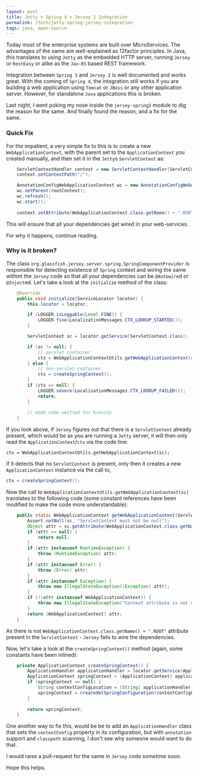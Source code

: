 ```yaml
---
layout: post
title: Jetty + Spring 4 + Jersey 2 Integration
permalink: /tech/jetty-spring-jersey-integration
tags: java, open-source
---
```


Today most of the enterprise systems are built over MicroServices. The advantages of the same are
well-explained as 12factor principles. In Java, this translates to using `Jetty` as the embedded
HTTP server, running `Jersey` or `RestEasy` or alike as the `Jax-RS` based REST framework.

Integration between `Spring 3` and `Jersey 2` is well documented and works great. With the coming of
`Spring 4`, the integration still works if you are building a web application using `Tomcat` or `JBoss`
or any other application server. However, for standalone `Java` applications this is broken.

Last night, I went poking my nose inside the `jersey-spring3` module to dig the reason for the same.
And finally found the reason, and a fix for the same. 


### Quick Fix

For the impatient, a very simple fix to this is to create a new `WebApplicationContext`, with the parent
set to the `ApplicationContext` you created manually, and then set it in the `Jetty`s `ServletContext` as:

```java
	ServletContextHandler context = new ServletContextHandler(ServletContextHandler.NO_SESSIONS);
    context.setContextPath("/");

	AnnotationConfigWebApplicationContext wc = new AnnotationConfigWebApplicationContext();
	wc.setParent(rootContext);
	wc.refresh();
	wc.start();
	
	context.setAttribute(WebApplicationContext.class.getName() + ".ROOT", wc);
```

This will ensure that all your dependencies get wired in your web-services.

For why it happens, continue reading.

### Why is it broken?

The class `org.glassfish.jersey.server.spring.SpringComponentProvider` is responsible for detecting
existence of `Spring` context and wiring the same withint the `Jersey` code so that all your dependencies
can be `@Autowire`d or `@Inject`ed. Let's take a look at the `initialize` method of the class:

```java
	@Override
	public void initialize(ServiceLocator locator) {
		this.locator = locator;

		if (LOGGER.isLoggable(Level.FINE)) {
			LOGGER.fine(LocalizationMessages.CTX_LOOKUP_STARTED());
		}

		ServletContext sc = locator.getService(ServletContext.class);

		if (sc != null) {
			// servlet container
			ctx = WebApplicationContextUtils.getWebApplicationContext(sc);
		} else {
			// non-servlet container
			ctx = createSpringContext();
		}
		if (ctx == null) {
			LOGGER.severe(LocalizationMessages.CTX_LOOKUP_FAILED());
			return;
		}
		
		// mode code omitted for brevity
	}
```

If you look above, if `Jersey` figures out that there is a `ServletContext` already present, which would
be as you are running a `Jetty` server, it will then only read the `ApplicationContext`/`ctx` via the code line:

```
ctx = WebApplicationContextUtils.getWebApplicationContext(sc);
```

If it detects that no `ServletContext` is present, only then it creates a new `ApplicationContext` instance via the
call to,

```java
ctx = createSpringContext();
```

Now the call to `WebApplicationContextUtils.getWebApplicationContext(sc)` translates to the following code (some constant
references have been modified to make the code more understandable):

```java
	public static WebApplicationContext getWebApplicationContext(ServletContext sc, String attrName) {
		Assert.notNull(sc, "ServletContext must not be null");
		Object attr = sc.getAttribute(WebApplicationContext.class.getName() + ".ROOT");
		if (attr == null) {
			return null;
		}
		if (attr instanceof RuntimeException) {
			throw (RuntimeException) attr;
		}
		if (attr instanceof Error) {
			throw (Error) attr;
		}
		if (attr instanceof Exception) {
			throw new IllegalStateException((Exception) attr);
		}
		if (!(attr instanceof WebApplicationContext)) {
			throw new IllegalStateException("Context attribute is not of type WebApplicationContext: " + attr);
		}
		return (WebApplicationContext) attr;
	}
```

As there is not `WebApplicationContext.class.getName() + ".ROOT"` attribute present in the `ServletContext` - `Jersey`
fails to wire the dependencies.

Now, let's take a look at the `createSpringContext()` method (again, some constants have been inlined):

```java
    private ApplicationContext createSpringContext() {
        ApplicationHandler applicationHandler = locator.getService(ApplicationHandler.class);
        ApplicationContext springContext = (ApplicationContext) applicationHandler.getConfiguration().getProperty("contextConfig");
        if (springContext == null) {
            String contextConfigLocation = (String) applicationHandler.getConfiguration().getProperty("contextConfigLocation");
            springContext = createXmlSpringConfiguration(contextConfigLocation);
        }
		
        return springContext;
    }
```

One another way to fix this, would be be to add an `ApplicationHandler` class that sets the `contextConfig` property in its configuration,
but with `annotation` support and `classpath` scanning, I don't see why someone would want to do that.

I would raise a pull-request for the same in `Jersey` code sometime soon.

Hope this helps.

